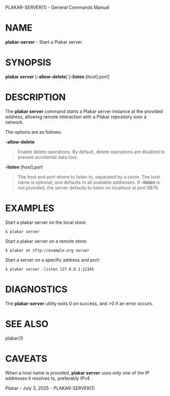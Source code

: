 PLAKAR-SERVER(1) - General Commands Manual

# NAME

**plakar-server** - Start a Plakar server

# SYNOPSIS

**plakar&nbsp;server**
\[**-allow-delete**]
\[**-listen**&nbsp;\[*host*]:*port*]

# DESCRIPTION

The
**plakar server**
command starts a Plakar server instance at the provided
*address*,
allowing remote interaction with a Plakar repository over a network.

The options are as follows:

**-allow-delete**

> Enable delete operations.
> By default, delete operations are disabled to prevent accidental data
> loss.

**-listen** \[*host*]:*port*

> The
> *host*
> and
> *port*
> where to listen to, separated by a colon.
> The host name is optional, and defaults to all available addresses.
> If
> **-listen**
> is not provided, the server defaults to listen on localhost at port 9876.

# EXAMPLES

Start a plakar server on the local store:

	$ plakar server

Start a plakar server on a remote store:

	$ plakar at sftp://example.org server

Start a server on a specific address and port:

	$ plakar server -listen 127.0.0.1:12345

# DIAGNOSTICS

The **plakar-server** utility exits&#160;0 on success, and&#160;&gt;0 if an error occurs.

# SEE ALSO

plakar(1)

# CAVEATS

When a host name is provided,
**plakar server**
uses only one of the IP addresses it resolves to,
preferably IPv4 .

Plakar - July 3, 2025 - PLAKAR-SERVER(1)
